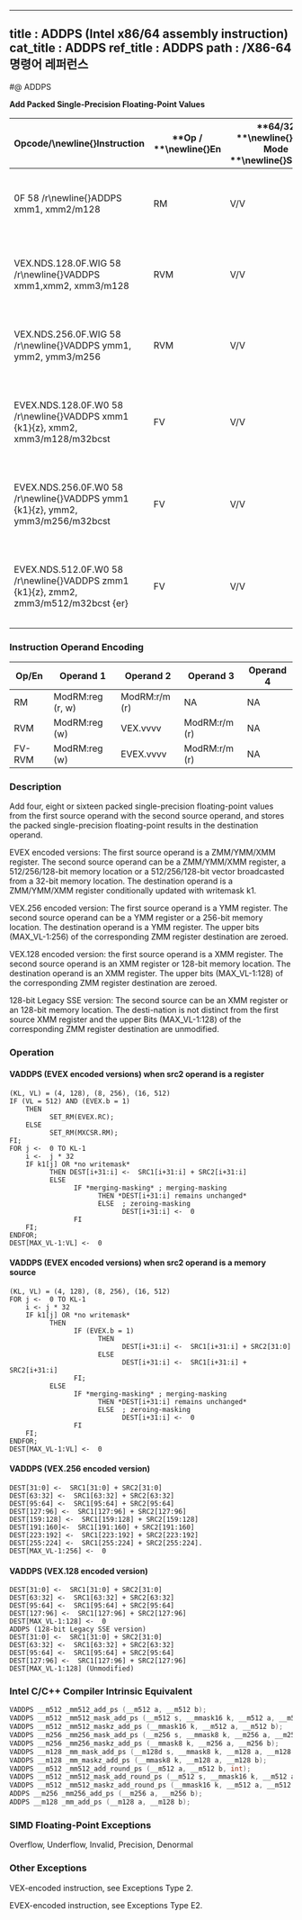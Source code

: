 ----------------------------
title : ADDPS (Intel x86/64 assembly instruction)
cat_title : ADDPS
ref_title : ADDPS
path : /X86-64 명령어 레퍼런스
----------------------------
#@ ADDPS

**Add Packed Single-Precision Floating-Point Values**

|**Opcode/**\newline{}**Instruction**|**Op / **\newline{}**En**|**64/32 **\newline{}**bit Mode **\newline{}**Support**|**CPUID **\newline{}**Feature **\newline{}**Flag**|**Description**|
|------------------------------------|-------------------------|------------------------------------------------------|--------------------------------------------------|---------------|
|0F 58 /r\newline{}ADDPS xmm1, xmm2/m128|RM|V/V|SSE|Add packed single-precision floating-point values from xmm2/m128 to xmm1 and store result in xmm1.|
|VEX.NDS.128.0F.WIG 58 /r\newline{}VADDPS xmm1,xmm2, xmm3/m128|RVM|V/V|AVX|Add packed single-precision floating-point values from xmm3/m128 to xmm2 and store result in xmm1.|
|VEX.NDS.256.0F.WIG 58 /r\newline{}VADDPS ymm1, ymm2, ymm3/m256|RVM|V/V|AVX|Add packed single-precision floating-point values from ymm3/m256 to ymm2 and store result in ymm1.|
|EVEX.NDS.128.0F.W0 58 /r\newline{}VADDPS xmm1 {k1}{z}, xmm2, xmm3/m128/m32bcst|FV|V/V|AVX512VL\newline{}AVX512F|Add packed single-precision floating-point values from xmm3/m128/m32bcst to xmm2 and store result in xmm1 with writemask k1.|
|EVEX.NDS.256.0F.W0 58 /r\newline{}VADDPS ymm1 {k1}{z}, ymm2, ymm3/m256/m32bcst |FV|V/V|AVX512VL\newline{}AVX512F|Add packed single-precision floating-point values from ymm3/m256/m32bcst to ymm2 and store result in ymm1 with writemask k1.|
|EVEX.NDS.512.0F.W0 58 /r\newline{}VADDPS zmm1 {k1}{z}, zmm2, zmm3/m512/m32bcst {er}|FV|V/V|AVX512F|Add packed single-precision floating-point values from zmm3/m512/m32bcst to zmm2 and store result in zmm1 with writemask k1.|
### Instruction Operand Encoding


|Op/En|Operand 1|Operand 2|Operand 3|Operand 4|
|-----|---------|---------|---------|---------|
|RM|ModRM:reg (r, w)|ModRM:r/m (r)|NA|NA|
|RVM|ModRM:reg (w)|VEX.vvvv|ModRM:r/m (r)|NA|
|FV-RVM|ModRM:reg (w)|EVEX.vvvv|ModRM:r/m (r)|NA|
### Description


Add four, eight or sixteen packed single-precision floating-point values from the first source operand with the second source operand, and stores the packed single-precision floating-point results in the destination operand.

EVEX encoded versions: The first source operand is a ZMM/YMM/XMM register. The second source operand can be a ZMM/YMM/XMM register, a 512/256/128-bit memory location or a 512/256/128-bit vector broadcasted from a 32-bit memory location. The destination operand is a ZMM/YMM/XMM register conditionally updated with writemask k1.

VEX.256 encoded version: The first source operand is a YMM register. The second source operand can be a YMM register or a 256-bit memory location. The destination operand is a YMM register. The upper bits (MAX_VL-1:256) of the corresponding ZMM register destination are zeroed.

VEX.128 encoded version: the first source operand is a XMM register. The second source operand is an XMM register or 128-bit memory location. The destination operand is an XMM register. The upper bits (MAX_VL-1:128) of the corresponding ZMM register destination are zeroed.

128-bit Legacy SSE version: The second source can be an XMM register or an 128-bit memory location. The desti-nation is not distinct from the first source XMM register and the upper Bits (MAX_VL-1:128) of the corresponding ZMM register destination are unmodified.


### Operation
#### VADDPS (EVEX encoded versions) when src2 operand is a register
```info-verb
(KL, VL) = (4, 128), (8, 256), (16, 512)
IF (VL = 512) AND (EVEX.b = 1) 
    THEN
          SET_RM(EVEX.RC);
    ELSE 
          SET_RM(MXCSR.RM);
FI;
FOR j <-  0 TO KL-1
    i <-  j * 32
    IF k1[j] OR *no writemask*
          THEN DEST[i+31:i] <-  SRC1[i+31:i] + SRC2[i+31:i]
          ELSE 
                IF *merging-masking* ; merging-masking
                      THEN *DEST[i+31:i] remains unchanged*
                      ELSE  ; zeroing-masking
                            DEST[i+31:i] <-  0
                FI
    FI;
ENDFOR;
DEST[MAX_VL-1:VL] <-  0
```
#### VADDPS (EVEX encoded versions) when src2 operand is a memory source
```info-verb
(KL, VL) = (4, 128), (8, 256), (16, 512)
FOR j <-  0 TO KL-1
    i <- j * 32
    IF k1[j] OR *no writemask*
          THEN 
                IF (EVEX.b = 1) 
                      THEN
                            DEST[i+31:i] <-  SRC1[i+31:i] + SRC2[31:0]
                      ELSE 
                            DEST[i+31:i] <-  SRC1[i+31:i] + SRC2[i+31:i]
                FI;
          ELSE 
                IF *merging-masking* ; merging-masking
                      THEN *DEST[i+31:i] remains unchanged*
                      ELSE  ; zeroing-masking
                            DEST[i+31:i] <-  0
                FI
    FI;
ENDFOR;
DEST[MAX_VL-1:VL] <-  0
```
#### VADDPS (VEX.256 encoded version)
```info-verb
DEST[31:0] <-  SRC1[31:0] + SRC2[31:0]
DEST[63:32] <-  SRC1[63:32] + SRC2[63:32]
DEST[95:64] <-  SRC1[95:64] + SRC2[95:64]
DEST[127:96] <-  SRC1[127:96] + SRC2[127:96]
DEST[159:128] <-  SRC1[159:128] + SRC2[159:128]
DEST[191:160]<-  SRC1[191:160] + SRC2[191:160]
DEST[223:192] <-  SRC1[223:192] + SRC2[223:192]
DEST[255:224] <-  SRC1[255:224] + SRC2[255:224].
DEST[MAX_VL-1:256] <-  0
```
#### VADDPS (VEX.128 encoded version)
```info-verb
DEST[31:0] <-  SRC1[31:0] + SRC2[31:0]
DEST[63:32] <-  SRC1[63:32] + SRC2[63:32]
DEST[95:64] <-  SRC1[95:64] + SRC2[95:64]
DEST[127:96] <-  SRC1[127:96] + SRC2[127:96]
DEST[MAX_VL-1:128] <-  0
ADDPS (128-bit Legacy SSE version)
DEST[31:0] <-  SRC1[31:0] + SRC2[31:0]
DEST[63:32] <-  SRC1[63:32] + SRC2[63:32]
DEST[95:64] <-  SRC1[95:64] + SRC2[95:64]
DEST[127:96] <-  SRC1[127:96] + SRC2[127:96]
DEST[MAX_VL-1:128] (Unmodified)
```

### Intel C/C++ Compiler Intrinsic Equivalent

```cpp
VADDPS __m512 _mm512_add_ps (__m512 a, __m512 b);
VADDPS __m512 _mm512_mask_add_ps (__m512 s, __mmask16 k, __m512 a, __m512 b);
VADDPS __m512 _mm512_maskz_add_ps (__mmask16 k, __m512 a, __m512 b);
VADDPS __m256 _mm256_mask_add_ps (__m256 s, __mmask8 k, __m256 a, __m256 b);
VADDPS __m256 _mm256_maskz_add_ps (__mmask8 k, __m256 a, __m256 b);
VADDPS __m128 _mm_mask_add_ps (__m128d s, __mmask8 k, __m128 a, __m128 b);
VADDPS __m128 _mm_maskz_add_ps (__mmask8 k, __m128 a, __m128 b);
VADDPS __m512 _mm512_add_round_ps (__m512 a, __m512 b, int);
VADDPS __m512 _mm512_mask_add_round_ps (__m512 s, __mmask16 k, __m512 a, __m512 b, int);
VADDPS __m512 _mm512_maskz_add_round_ps (__mmask16 k, __m512 a, __m512 b, int);
ADDPS __m256 _mm256_add_ps (__m256 a, __m256 b);
ADDPS __m128 _mm_add_ps (__m128 a, __m128 b);
```
### SIMD Floating-Point Exceptions


Overflow, Underflow, Invalid, Precision, Denormal

### Other Exceptions


VEX-encoded instruction, see Exceptions Type 2.

EVEX-encoded instruction, see Exceptions Type E2.

